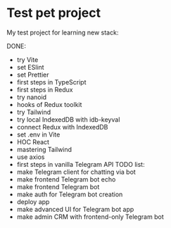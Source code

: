 # Test pet project
My test project for learning new stack:

DONE:
- try Vite
- set ESlint
- set Prettier
- first steps in TypeScript
- first steps in Redux
- try nanoid
- hooks of Redux toolkit
- try Tailwind
- try local IndexedDB with idb-keyval
- connect Redux with IndexedDB
- set .env in Vite
- HOC React
- mastering Tailwind
- use axios
- first steps in vanilla Telegram API
TODO list:
- make Telegram client for chatting via bot
- make frontend Telegram bot echo
- make frontend Telegram bot
- make auth for Telegram bot creation
- deploy app
- make advanced UI for Telegram bot app
- make admin CRM with frontend-only Telegram bot
